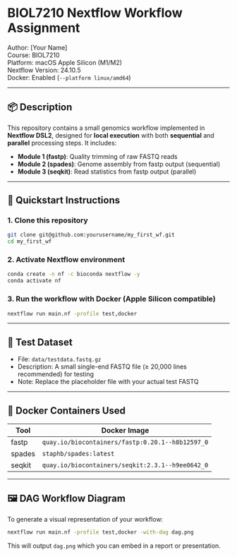 # BIOL7210 Nextflow Workflow Assignment

Author: [Your Name]  
Course: BIOL7210  
Platform: macOS Apple Silicon (M1/M2)  
Nextflow Version: 24.10.5  
Docker: Enabled (`--platform linux/amd64`)

---

## 📦 Description

This repository contains a small genomics workflow implemented in **Nextflow DSL2**, designed for **local execution** with both **sequential** and **parallel** processing steps. It includes:

- **Module 1 (fastp)**: Quality trimming of raw FASTQ reads  
- **Module 2 (spades)**: Genome assembly from fastp output (sequential)  
- **Module 3 (seqkit)**: Read statistics from fastp output (parallel)

---

## 🚀 Quickstart Instructions

### 1. Clone this repository

```bash
git clone git@github.com:yourusername/my_first_wf.git
cd my_first_wf
```

### 2. Activate Nextflow environment

```bash
conda create -n nf -c bioconda nextflow -y
conda activate nf
```

### 3. Run the workflow with Docker (Apple Silicon compatible)

```bash
nextflow run main.nf -profile test,docker
```

---

## 🧪 Test Dataset

- File: `data/testdata.fastq.gz`
- Description: A small single-end FASTQ file (≥ 20,000 lines recommended) for testing
- Note: Replace the placeholder file with your actual test FASTQ

---

## 🐳 Docker Containers Used

| Tool    | Docker Image |
|---------|--------------|
| fastp   | `quay.io/biocontainers/fastp:0.20.1--h8b12597_0` |
| spades  | `staphb/spades:latest` |
| seqkit  | `quay.io/biocontainers/seqkit:2.3.1--h9ee0642_0` |

---

## 🖼️ DAG Workflow Diagram

To generate a visual representation of your workflow:

```bash
nextflow run main.nf -profile test,docker -with-dag dag.png
```

This will output `dag.png` which you can embed in a report or presentation.
